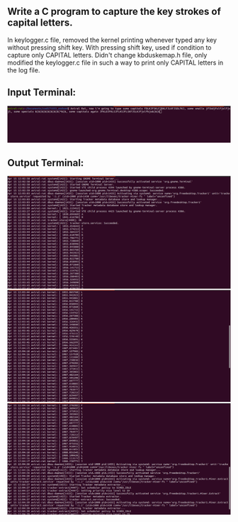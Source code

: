 ## Write a C program to capture the key strokes of capital letters.
In keylogger.c file, removed the kernel printing whenever typed any key without pressing shift key.
 With pressing shift key, used if condition to capture only CAPITAL letters.
Didn't change kbduskemap.h file, only modified the keylogger.c file in such a way to print only CAPITAL letters in the log file.
## Input Terminal:
![Screenshot](input.png)
## Output Terminal:
![Screenshot](output1.png)
![Screenshot](output2.png)
![Screenshot](output3.png)
